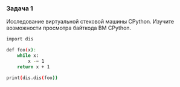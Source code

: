 ### Задача 1
Исследование виртуальной стековой машины CPython.
Изучите возможности просмотра байткода ВМ CPython.

```bash
import dis

def foo(x):
    while x:
        x -= 1
    return x + 1

print(dis.dis(foo))
```

